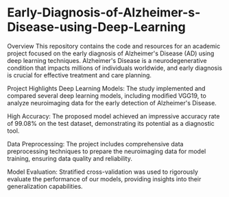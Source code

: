 # Early-Diagnosis-of-Alzheimer-s-Disease-using-Deep-Learning
Overview
This repository contains the code and resources for an academic project focused on the early diagnosis of Alzheimer's Disease (AD) using deep learning techniques. Alzheimer's Disease is a neurodegenerative condition that impacts millions of individuals worldwide, and early diagnosis is crucial for effective treatment and care planning.

Project Highlights
Deep Learning Models: The study implemented and compared several deep learning models, including modified VGG19, to analyze neuroimaging data for the early detection of Alzheimer's Disease.

High Accuracy: The proposed model achieved an impressive accuracy rate of 99.08% on the test dataset, demonstrating its potential as a diagnostic tool.

Data Preprocessing: The project includes comprehensive data preprocessing techniques to prepare the neuroimaging data for model training, ensuring data quality and reliability.

Model Evaluation: Stratified cross-validation was used to rigorously evaluate the performance of our models, providing insights into their generalization capabilities.
